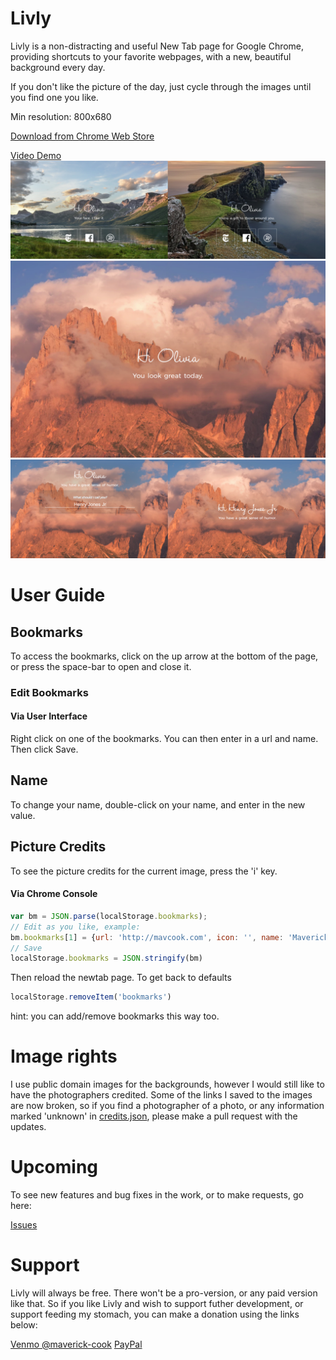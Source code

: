 # Livly
Livly is a non-distracting and useful New Tab page for Google Chrome, providing shortcuts to your favorite webpages, with a new, beautiful background every day.

If you don't like the picture of the day, just cycle through the images until you find one you like.

Min resolution: 800x680

[Download from Chrome Web Store](https://chrome.google.com/webstore/detail/livly/jodlifhapikdhppocniogknenmjlaiog)

[Video Demo](https://youtu.be/zWNZDP41F9g)
![Screenshot 1](/ext/0.png?raw=true)
![Screenshot 2](/ext/2.png?raw=true)
![Edit name](/ext/2.3.png?raw=true)

# User Guide

## Bookmarks
To access the bookmarks, click on the up arrow at the bottom of the page, or press the space-bar to open and close it.

### Edit Bookmarks
#### Via User Interface
Right click on one of the bookmarks. You can then enter in a url and name. Then click Save.

## Name
To change your name, double-click on your name, and enter in the new value.

## Picture Credits
To see the picture credits for the current image, press the 'i' key.

#### Via Chrome Console
```javascript
var bm = JSON.parse(localStorage.bookmarks);
// Edit as you like, example:
bm.bookmarks[1] = {url: 'http://mavcook.com', icon: '', name: 'Maverick Cook', short_name: 'Mavcook'}
// Save
localStorage.bookmarks = JSON.stringify(bm)
```
Then reload the newtab page.
To get back to defaults
```javascript
localStorage.removeItem('bookmarks')
```
hint: you can add/remove bookmarks this way too.

# Image rights
I use public domain images for the backgrounds, however I would still like to have the photographers credited. Some of the links I saved to the images are now broken, so if you find a photographer of a photo, or any information marked 'unknown' in [credits.json](credits.json), please make a pull request with the updates.

# Upcoming
To see new features and bug fixes in the work, or to make requests, go here:

[Issues](https://github.com/mavcook/Livly/issues?utf8=%E2%9C%93&q=is%3Aopen%20is%3Aissue%20-label%3Abug%20-label%3Aduplicate%20-label%3A%22help%20wanted%22%20-label%3Aquestion%20-label%3Awontfix)


# Support
Livly will always be free. There won't be a pro-version, or any paid version like that. So if you like Livly and wish to support futher development, or support feeding my stomach, you can make a donation using the links below:

[Venmo @maverick-cook](https://venmo.com/Maverick-Cook?txn=pay&note=Supporting%20Livly)
[PayPal](https://www.paypal.com/cgi-bin/webscr?cmd=_donations&business=9G7XP36AHAQ7Q&lc=US&item_name=Maverick%20Cook%20Developer%20Fund&item_number=mcdf2017&currency_code=USD&bn=PP%2dDonationsBF%3abtn_donate_SM%2egif%3aNonHosted)